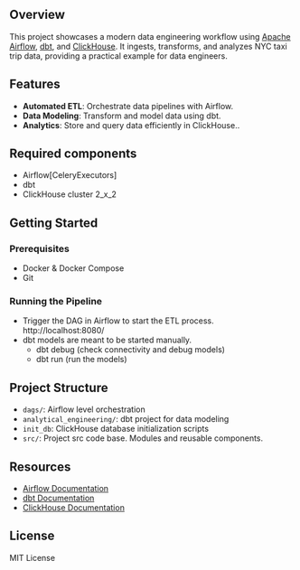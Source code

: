 ## Overview

This project showcases a modern data engineering workflow using [Apache Airflow](https://airflow.apache.org/), [dbt](https://www.getdbt.com/), and [ClickHouse](https://clickhouse.com/). It ingests, transforms, and analyzes NYC taxi trip data, providing a practical example for data engineers.

## Features

- **Automated ETL**: Orchestrate data pipelines with Airflow.
- **Data Modeling**: Transform and model data using dbt.
- **Analytics**: Store and query data efficiently in ClickHouse..

## Required components

- Airflow[CeleryExecutors]
- dbt
- ClickHouse cluster 2_x_2

## Getting Started

### Prerequisites

- Docker & Docker Compose
- Git

### Running the Pipeline

- Trigger the DAG in Airflow to start the ETL process. http://localhost:8080/
- dbt models are meant to be started manually. 
    * dbt debug (check connectivity and debug models)
    * dbt run (run the models)

## Project Structure

- `dags/`: Airflow level orchestration
- `analytical_engineering/`: dbt project for data modeling
- `init_db`: ClickHouse database initialization scripts
- `src/`: Project src code base. Modules and reusable components.

## Resources

- [Airflow Documentation](https://airflow.apache.org/docs/)
- [dbt Documentation](https://docs.getdbt.com/docs/introduction)
- [ClickHouse Documentation](https://clickhouse.com/docs/en/)

## License

MIT License
